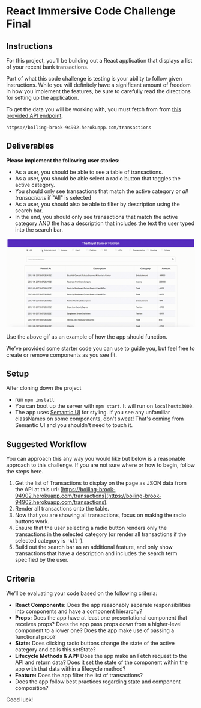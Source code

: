 # React Immersive Code Challenge Final

## Instructions

For this project, you’ll be building out a React application that displays a list of your recent bank transactions.

Part of what this code challenge is testing is your ability to follow given instructions. While you will definitely have a significant amount of freedom in how you implement the features, be sure to carefully read the directions for setting up the application.

To get the data you will be working with, you must fetch from from [this provided API endpoint](https://boiling-brook-94902.herokuapp.com/transactions).

```
https://boiling-brook-94902.herokuapp.com/transactions
```


## Deliverables

**Please implement the following user stories:**
- As a user, you should be able to see a table of transactions.
- As a user, you should be able select a radio button that toggles the active category.
- You should only see transactions that match the active category or *all transactions* if "All" is selected
- As a user, you should also be able to filter by description using the search bar.
- In the end, you should only see transactions that match the active category AND the has a description that includes the text the user typed into the search bar.


![example project](public/demo.gif)

Use the above gif as an example of how the app should function.

We’ve provided some starter code you can use to guide you, but feel free to create or remove components as you see fit.

## Setup
After cloning down the project
- run `npm install`
- You can boot up the server with `npm start`. It will run on `localhost:3000`.
- The app uses [Semantic UI](https://semantic-ui.com/) for styling. If you see any unfamiliar classNames on some components, don't sweat! That's coming from Semantic UI and you shouldn't need to touch it.

## Suggested Workflow

You can approach this any way you would like but below is a reasonable approach to this challenge. If you are not sure where or how to begin, follow the steps here.

1) Get the list of Transactions to display on the page as JSON data from the API at this url: [https://boiling-brook-94902.herokuapp.com/transactions](https://boiling-brook-94902.herokuapp.com/transactions).
2) Render all transactions onto the table.
3) Now that you are showing all transactions, focus on making the radio buttons work.
4) Ensure that the user selecting a radio button renders only the transactions in the selected category (or render all transactions if the selected category is `'All'`).
5) Build out the search bar as an additional feature, and only show transactions that have a description and includes the search term specified by the user.

## Criteria

We’ll be evaluating your code based on the following criteria:
- **React Components:** Does the app reasonably separate responsibilities into components and have a component hierarchy?
- **Props:** Does the app have at least one presentational component that receives props? Does the app pass props down from a higher-level component to a lower one? Does the app make use of passing a functional prop?
- **State:** Does clicking radio buttons change the state of the active category and calls this.setState?
- **Lifecycle Methods & API:** Does the app make an Fetch request to the API and return data? Does it set the state of the component within the app with that data within a lifecycle method?
- **Feature:** Does the app filter the list of transactions?
- Does the app follow best practices regarding state and component composition?


Good luck!
